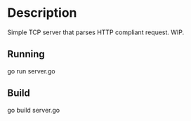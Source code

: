 # Description
Simple TCP server that parses HTTP compliant request. WIP.

## Running
go run server.go

## Build
go build server.go

